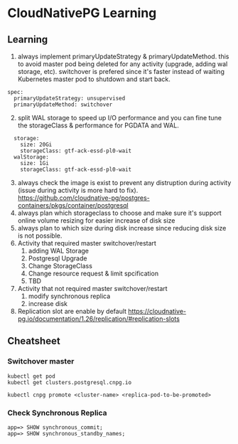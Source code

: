 # CloudNativePG Learning

## Learning
1. always implement primaryUpdateStrategy & primaryUpdateMethod. this to avoid master pod being deleted for any activity (upgrade, adding wal storage, etc). switchover is prefered since it's faster instead of waiting Kubernetes master pod to shutdown and start back.
```
spec:
  primaryUpdateStrategy: unsupervised
  primaryUpdateMethod: switchover
```
2. split WAL storage to speed up I/O performance and you can fine tune the storageClass & performance for PGDATA and WAL.
```
  storage:
    size: 20Gi
    storageClass: gtf-ack-essd-pl0-wait
  walStorage:
    size: 1Gi
    storageClass: gtf-ack-essd-pl0-wait
```
3. always check the image is exist to prevent any distruption during activity (issue during activity is more hard to fix). https://github.com/cloudnative-pg/postgres-containers/pkgs/container/postgresql
4. always plan which storageclass to choose and make sure it's support online volume resizing for easier increase of disk size
5. always plan to which size during disk increase since reducing disk size is not possible.
6. Activity that required master switchover/restart
   1. adding WAL Storage
   2. Postgresql Upgrade
   3. Change StorageClass
   4. Change resource request & limit spcification
   5. TBD
7. Activity that not required master switchover/restart
   1. modify synchronous replica
   2. increase disk
8. Replication slot are enable by default https://cloudnative-pg.io/documentation/1.26/replication/#replication-slots

## Cheatsheet

### Switchover master
```
kubectl get pod
kubectl get clusters.postgresql.cnpg.io

kubectl cnpg promote <cluster-name> <replica-pod-to-be-promoted>
```

### Check Synchronous Replica
```
app=> SHOW synchronous_commit;
app=> SHOW synchronous_standby_names;
```